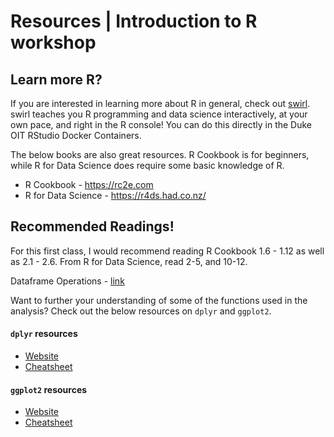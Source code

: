 
#  Resources | Introduction to R workshop


<!-- badges: start -->
<!-- badges: end -->

## Learn more R?

If you are interested in learning more about R in general, check out
[swirl](https://swirlstats.com). swirl teaches you R programming and data
science interactively, at your own pace, and right in the R console! You
can do this directly in the Duke OIT RStudio Docker Containers.

The below books are also great resources. R Cookbook is for beginners, while
R for Data Science does require some basic knowledge of R.

- R Cookbook - https://rc2e.com
- R for Data Science - https://r4ds.had.co.nz/

## Recommended Readings! 

For this first class, I would recommend reading R Cookbook 1.6 - 1.12 as well as
2.1 - 2.6. From R for Data Science, read 2-5, and 10-12. 

Dataframe Operations - [link](https://www.geeksforgeeks.org/dataframe-operations-in-r/?ref=lbp)

Want to further your understanding of some of the functions used in the
analysis? Check out the below resources on `dplyr` and `ggplot2`.


#### `dplyr` resources

- [Website](https://dplyr.tidyverse.org)
- [Cheatsheet](https://github.com/rstudio/cheatsheets/raw/master/data-transformation.pdf)

#### `ggplot2` resources

- [Website](https://ggplot2.tidyverse.org)
- [Cheatsheet](https://github.com/rstudio/cheatsheets/raw/master/data-visualization-2.1.pdf)



